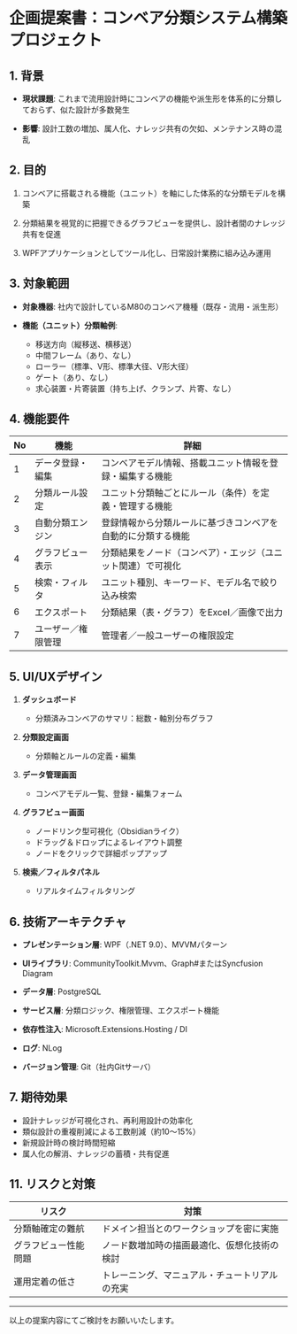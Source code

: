 # 企画提案書：コンベア分類システム構築プロジェクト

## 1. 背景

- **現状課題**: これまで流用設計時にコンベアの機能や派生形を体系的に分類しておらず、似た設計が多数発生
    
- **影響**: 設計工数の増加、属人化、ナレッジ共有の欠如、メンテナンス時の混乱
    

## 2. 目的

1. コンベアに搭載される機能（ユニット）を軸にした体系的な分類モデルを構築
    
2. 分類結果を視覚的に把握できるグラフビューを提供し、設計者間のナレッジ共有を促進
    
3. WPFアプリケーションとしてツール化し、日常設計業務に組み込み運用
    

## 3. 対象範囲

- **対象機器**: 社内で設計しているM80のコンベア機種（既存・流用・派生形）
    
- **機能（ユニット）分類軸例**:

	- 移送方向（縦移送、横移送）
    - 中間フレーム（あり、なし）
    - ローラー（標準、V形、標準大径、V形大径）
	- ゲート（あり、なし）
	- 求心装置・片寄装置（持ち上げ、クランプ、片寄、なし）

## 4. 機能要件

|No|機能|詳細|
|---|---|---|
|1|データ登録・編集|コンベアモデル情報、搭載ユニット情報を登録・編集する機能|
|2|分類ルール設定|ユニット分類軸ごとにルール（条件）を定義・管理する機能|
|3|自動分類エンジン|登録情報から分類ルールに基づきコンベアを自動的に分類する機能|
|4|グラフビュー表示|分類結果をノード（コンベア）・エッジ（ユニット関連）で可視化|
|5|検索・フィルタ|ユニット種別、キーワード、モデル名で絞り込み検索|
|6|エクスポート|分類結果（表・グラフ）をExcel／画像で出力|
|7|ユーザー／権限管理|管理者／一般ユーザーの権限設定|

## 5. UI/UXデザイン

1. **ダッシュボード**    
    - 分類済みコンベアのサマリ：総数・軸別分布グラフ
        
2. **分類設定画面**
    - 分類軸とルールの定義・編集
        
3. **データ管理画面**
    - コンベアモデル一覧、登録・編集フォーム
        
4. **グラフビュー画面**
    - ノードリンク型可視化（Obsidianライク）
    - ドラッグ＆ドロップによるレイアウト調整
    - ノードをクリックで詳細ポップアップ
        
5. **検索／フィルタパネル**
    - リアルタイムフィルタリング
        

## 6. 技術アーキテクチャ

- **プレゼンテーション層**: WPF（.NET 9.0）、MVVMパターン
- **UIライブラリ**: CommunityToolkit.Mvvm、Graph#またはSyncfusion Diagram
- **データ層**: PostgreSQL
- **サービス層**: 分類ロジック、権限管理、エクスポート機能
- **依存性注入**: Microsoft.Extensions.Hosting / DI
    
- **ログ**: NLog
    
- **バージョン管理**: Git（社内Gitサーバ）


## 7. 期待効果

- 設計ナレッジが可視化され、再利用設計の効率化
- 類似設計の重複削減による工数削減（約10〜15%）
- 新規設計時の検討時間短縮
- 属人化の解消、ナレッジの蓄積・共有促進
    

## 11. リスクと対策

|リスク|対策|
|---|---|
|分類軸確定の難航|ドメイン担当とのワークショップを密に実施|
|グラフビュー性能問題|ノード数増加時の描画最適化、仮想化技術の検討|
|運用定着の低さ|トレーニング、マニュアル・チュートリアルの充実|

---

以上の提案内容にてご検討をお願いいたします。